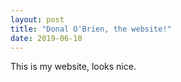 ```yaml
---
layout: post
title: "Donal O'Brien, the website!"
date: 2019-06-10
---
```


This is my website, looks nice.
